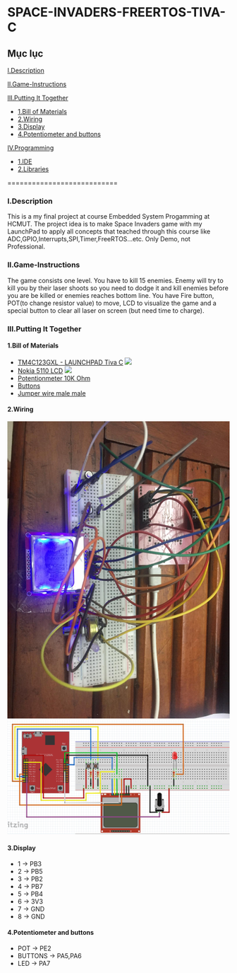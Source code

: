 # SPACE-INVADERS-FREERTOS-TIVA-C
## Mục lục
[I.Description](#Description)

[II.Game-Instructions](#Game)

[III.Putting It Together](#PuttingItTogether)
- [1.Bill of Materials](#BillofMaterials)
- [2.Wiring](#Wiring)
- [3.Display](#Display)
- [4.Potentiometer and buttons](#4)

[IV.Programming](#Programming)
- [1.IDE](#IDE)
- [2.Libraries](#Lib)

===========================

<a name="Description"></a>
### I.Description
This is a my final project at course Embedded System Progamming at HCMUT. The project idea is to make Space Invaders game with my LaunchPad to apply all concepts that teached through this course like ADC,GPIO,Interrupts,SPI,Timer,FreeRTOS...etc. Only Demo, not Professional. 
<a name="Game"></a>
### II.Game-Instructions
The game consists one level. You have to kill 15 enemies. Enemy will try to kill you by their laser shoots so you need to dodge it and kill enemies before you are be killed or enemies reaches bottom line. You have Fire button, POT(to change resistor value) to move, LCD to visualize the game and a special button to clear all laser on screen (but need time to charge). 
<a name="PuttingItTogether"></a>
### III.Putting It Together
<a name="BillofMaterials"></a>
#### 1.Bill of Materials
- [TM4C123GXL - LAUNCHPAD Tiva C](https://www.ti.com/tool/EK-TM4C123GXL)
![](https://www.ti.com/content/dam/ticom/images/products/ic/processors/evm-boards/ek-tm4c123gxl-angled.png:large)
- [Nokia 5110 LCD](https://www.sparkfun.com/products/10168)
![](https://cdn.sparkfun.com//assets/parts/4/4/7/3/10168-01a.jpg)
- [Potentionmeter 10K Ohm](https://www.amazon.com/Best-Sellers-Potentiometers/zgbs/industrial/306810011)
- [Buttons](http://www.eu.diigiit.com/mini-pushbutton-switch)
- [Jumper wire male male](https://www.amazon.com/Solderless-Flexible-Breadboard-Jumper-Arduino/dp/B00ARTWJ44)
<a name="Wiring"></a>
#### 2.Wiring
![](1.jpg)
![](2.png)
<a name="Display"></a>
#### 3.Display
- 1 -> PB3
- 2 -> PB5
- 3 -> PB2
- 4 -> PB7
- 5 -> PB4
- 6 -> 3V3
- 7 -> GND
- 8 -> GND
<a name="4"></a>
#### 4.Potentiometer and buttons
- POT -> PE2
- BUTTONS -> PA5,PA6
- LED -> PA7

